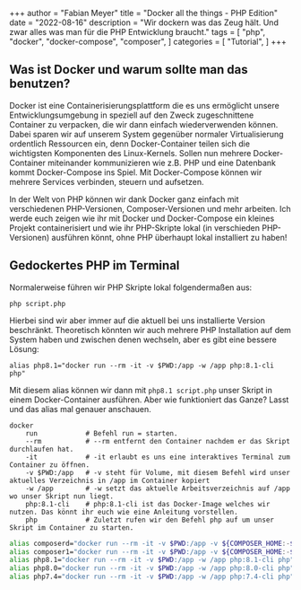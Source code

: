 +++
author = "Fabian Meyer"
title = "Docker all the things - PHP Edition"
date = "2022-08-16"
description = "Wir dockern was das Zeug hält. Und zwar alles was man für die PHP Entwicklung braucht."
tags = [
    "php",
    "docker",
    "docker-compose",
    "composer",
]
categories = [
    "Tutorial",
]
+++

## Was ist Docker und warum sollte man das benutzen?

Docker ist eine Containerisierungsplattform die es uns ermöglicht unsere Entwicklungsumgebung in speziell auf den Zweck
zugeschnittene Container zu verpacken, die wir dann einfach wiederverwenden können. Dabei sparen wir auf unserem System
gegenüber normaler Virtualisierung ordentlich Ressourcen ein, denn Docker-Container teilen sich die wichtigsten
Komponenten des Linux-Kernels. Sollen nun mehrere Docker-Container miteinander kommunizieren wie z.B. PHP und eine
Datenbank kommt Docker-Compose ins Spiel. Mit Docker-Compose können wir mehrere Services verbinden, steuern und aufsetzen.

In der Welt von PHP können wir dank Docker ganz einfach mit verschiedenen PHP-Versionen, Composer-Versionen und mehr
arbeiten. Ich werde euch zeigen wie ihr mit Docker und Docker-Compose ein kleines Projekt containerisiert und wie ihr
PHP-Skripte lokal (in verschieden PHP-Versionen) ausführen könnt, ohne PHP überhaupt lokal installiert zu haben!

## Gedockertes PHP im Terminal

Normalerweise führen wir PHP Skripte lokal folgendermaßen aus:

```bash{linenos=false,.command}
php script.php
```

Hierbei sind wir aber immer auf die aktuell bei uns installierte Version beschränkt. Theoretisch könnten wir auch mehrere
PHP Installation auf dem System haben und zwischen denen wechseln, aber es gibt eine bessere Lösung:

```bash{linenos=false}
alias php8.1="docker run --rm -it -v $PWD:/app -w /app php:8.1-cli php"
```

Mit diesem alias können wir dann mit `php8.1 script.php` unser Skript in einem Docker-Container ausführen. Aber wie 
funktioniert das Ganze? Lasst und das alias mal genauer anschauen.

```bash{linenos=false}
docker 
    run            # Befehl run = starten.
    --rm           # --rm entfernt den Container nachdem er das Skript durchlaufen hat.
    -it            # -it erlaubt es uns eine interaktives Terminal zum Container zu öffnen.
    -v $PWD:/app   # -v steht für Volume, mit diesem Befehl wird unser aktuelles Verzeichnis in /app im Container kopiert
    -w /app        # -w setzt das aktuelle Arbeitsverzeichnis auf /app wo unser Skript nun liegt.
    php:8.1-cli    # php:8.1-cli ist das Docker-Image welches wir nutzen. Das könnt ihr euch wie eine Anleitung vorstellen.
    php            # Zuletzt rufen wir den Befehl php auf um unser Skript im Container zu starten.
```

```bash
alias composerd="docker run --rm -it -v $PWD:/app -v ${COMPOSER_HOME:-$HOME/.composer}:/tmp fmeyer:composer2"
alias composer1="docker run --rm -it -v $PWD:/app -v ${COMPOSER_HOME:-$HOME/.composer}:/tmp fmeyer:composer"
alias php8.1="docker run --rm -it -v $PWD:/app -w /app php:8.1-cli php"
alias php8.0="docker run --rm -it -v $PWD:/app -w /app php:8.0-cli php"
alias php7.4="docker run --rm -it -v $PWD:/app -w /app php:7.4-cli php"
```
